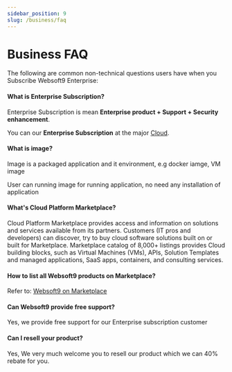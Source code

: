 ```yaml
---
sidebar_position: 9
slug: /business/faq
---
```


# Business FAQ

The following are common non-technical questions users have when you Subscribe Websoft9 Enterprise:

#### What is Enterprise Subscription?

Enterprise Subscription is mean **Enterprise product + Support + Security enhancement**.   

You can our **Enterprise Subscription** at the major [Cloud](../install/cloud).  

#### What is image?

Image is a packaged application and it environment, e.g docker iamge, VM image

User can running image for running application, no need any installation of application

#### What's Cloud Platform Marketplace?

Cloud Platform Marketplace provides access and information on solutions and services available from its partners. Customers (IT pros and developers) can discover, try to buy cloud software solutions built on or built for  Marketplace.  Marketplace catalog of 8,000+ listings provides Cloud building blocks, such as Virtual Machines (VMs), APIs, Solution Templates and managed applications, SaaS apps, containers, and consulting services.

#### How to list all Websoft9 products on Marketplace?

Refer to: [Websoft9 on Marketplace](../buy/subscription#get)


#### Can Websoft9 provide free support?

Yes, we provide free support for our Enterprise subscription customer

#### Can I resell your product?

Yes, We very much welcome you to resell our product which we can 40% rebate for you.  